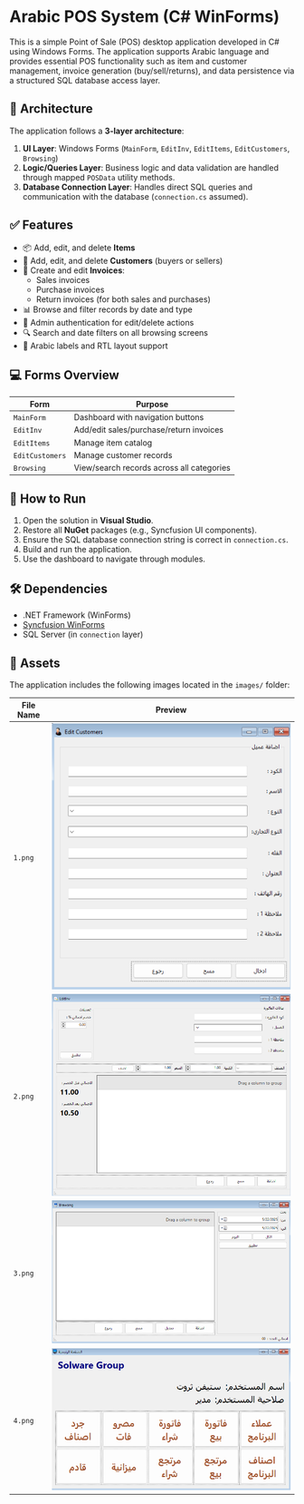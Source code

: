 # Arabic POS System (C# WinForms)

This is a simple Point of Sale (POS) desktop application developed in C# using Windows Forms. The application supports Arabic language and provides essential POS functionality such as item and customer management, invoice generation (buy/sell/returns), and data persistence via a structured SQL database access layer.

## 🧩 Architecture

The application follows a **3-layer architecture**:

1. **UI Layer**: Windows Forms (`MainForm`, `EditInv`, `EditItems`, `EditCustomers`, `Browsing`)
2. **Logic/Queries Layer**: Business logic and data validation are handled through mapped `POSData` utility methods.
3. **Database Connection Layer**: Handles direct SQL queries and communication with the database (`connection.cs` assumed).

## ✅ Features

- 📦 Add, edit, and delete **Items**
- 👤 Add, edit, and delete **Customers** (buyers or sellers)
- 🧾 Create and edit **Invoices**:
  - Sales invoices
  - Purchase invoices
  - Return invoices (for both sales and purchases)
- 📊 Browse and filter records by date and type
- 🔐 Admin authentication for edit/delete actions
- 🔍 Search and date filters on all browsing screens
- 🎯 Arabic labels and RTL layout support

## 💻 Forms Overview

| Form             | Purpose                                    |
|------------------|--------------------------------------------|
| `MainForm`       | Dashboard with navigation buttons          |
| `EditInv`        | Add/edit sales/purchase/return invoices    |
| `EditItems`      | Manage item catalog                        |
| `EditCustomers`  | Manage customer records                    |
| `Browsing`       | View/search records across all categories  |

## 🚀 How to Run

1. Open the solution in **Visual Studio**.
2. Restore all **NuGet** packages (e.g., Syncfusion UI components).
3. Ensure the SQL database connection string is correct in `connection.cs`.
4. Build and run the application.
5. Use the dashboard to navigate through modules.

## 🛠 Dependencies

- .NET Framework (WinForms)
- [Syncfusion WinForms](https://www.syncfusion.com/winforms-ui-controls)
- SQL Server (in `connection` layer)

## 📸 Assets

The application includes the following images located in the `images/` folder:

| File Name | Preview               |
|-----------|------------------------|
| `1.png`   | ![1.png](images/1.png) |
| `2.png`   | ![2.png](images/2.png) |
| `3.png`   | ![3.png](images/3.png) |
| `4.png`   | ![4.png](images/4.png) |


